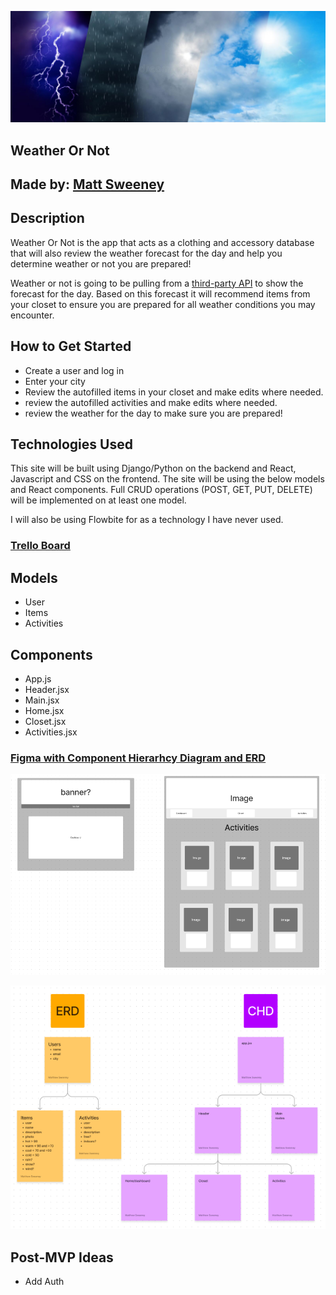 ![image](assets/banner.jpg)

## Weather Or Not

## Made by: [Matt Sweeney](https://www.linkedin.com/in/sweeney-matt/)

## Description

Weather Or Not is the app that acts as a clothing and accessory database that will also review the weather forecast for the day and help you determine weather or not you are prepared!

Weather or not is going to be pulling from a [third-party API](https://open-meteo.com/en/docs) to show the forecast for the day. Based on this forecast it will recommend items from your closet to ensure you are prepared for all weather conditions you may encounter. 

## How to Get Started

- Create a user and log in
- Enter your city
- Review the autofilled items in your closet and make edits where needed.
- review the autofilled activities and make edits where needed.
- review the weather for the day to make sure you are prepared!

## Technologies Used

This site will be built using Django/Python on the backend and React, Javascript and CSS on the frontend. The site will be using the below models and React components. Full CRUD operations (POST, GET, PUT, DELETE) will be implemented on at least one model.

I will also be using Flowbite for as a technology I have never used. 

### [Trello Board](https://trello.com/b/5nSNxpUd/weather-or-not)

## Models

- User
- Items
- Activities

## Components

- App.js
- Header.jsx
- Main.jsx
- Home.jsx
- Closet.jsx
- Activities.jsx

### [Figma with Component Hierarhcy Diagram and ERD](https://www.figma.com/file/w6BoFPOl4QDWDJzLAOiZpx/Weather-Or-Not?node-id=0%3A1&t=BcHqcYUPKi91zsXQ-1)

![image](assets/Wireframes.png)

![image](assets/ERD&CHD.png)

## Post-MVP Ideas

- Add Auth
